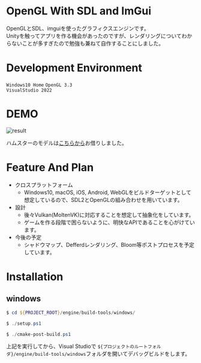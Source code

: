 # OpenGL With SDL and ImGui

OpenGLとSDL、imguiを使ったグラフィクスエンジンです。  
Unityを触ってアプリを作る機会があったのですが、レンダリングについてわからないことが多すぎたので勉強も兼ねて自作することにしました。

# Development Environment

``Windows10 Home``
``OpenGL 3.3``  
``VisualStudio 2022``

# DEMO

![result](https://github.com/machumun/opengl-with-sdl-and-imgui/blob/main/readme2.gif)

ハムスターのモデルは[こちらから](https://sketchfab.com/3d-models/hamtaro-7d195612e7814905aa1bfefd13b80be1)お借りしました。

# Feature And Plan

* クロスプラットフォーム
  * Windows10, macOS, iOS, Android, WebGLをビルドターゲットとして想定しているので、SDL2とOpenGLの組み合わせを用いています。
* 設計
  * 後々Vulkan(MoltenVK)に対応することを想定して抽象化をしています。
  * ゲームを作る段階で困らないように、明快なAPIであることを心がけています。
* 今後の予定
  * シャドウマップ、Defferdレンダリング、Bloom等ポストプロセスを予定しています。

# Installation

## windows
```powershell
$ cd ${PROJECT_ROOT}/engine/build-tools/windows/

$ ./setup.ps1

$ ./cmake-post-build.ps1
```

上記を実行してから、Visual Studioで  ``${プロジェクトのルートフォルダ}/engine/build-tools/windows``フォルダを開いてデバッグビルドをします。
